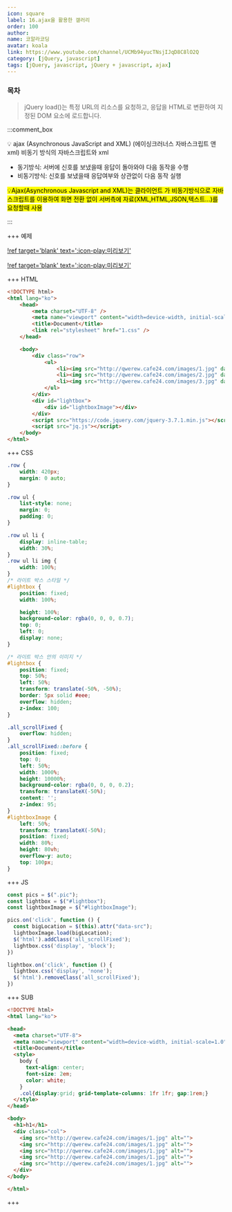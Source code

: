 ```yaml
---
icon: square
label: 16.ajax을 활용한 갤러리
order: 100
author:
name: 코알라코딩
avatar: koala
link: https://www.youtube.com/channel/UCMb94yucTNsjIJqD8C8lO2Q
category: [jQuery, javascript]
tags: [jQuery, javascript, jQuery + javascript, ajax]
---
```


### 목차 <!-- omit in toc -->

>
>jQuery load()는 특정 URL의 리소스를 요청하고, 응답을 HTML로 변환하여 지정된 DOM 요소에 로드합니다.
>
:::comment_box


💡 ajax (Asynchronous JavaScript and XML)
(에이싱크러너스 자바스크립트 앤 xml)
비동기 방식의 자바스크립트와 xml

+ 동기방식: 서버에 신호를 보냈을때 응답이 돌아와야 다음 동작을 수행
+ 비동기방식: 신호를 보냈을때 응답여부와 상관없이 다음 동작 실행

<mark>💡Ajax(Asynchronous Javascript and XML)는 클라이언트 가 비동기방식으로 자바스크립트를 이용하여 화면 전환 없이 서버측에 자료(XML,HTML,JSON,텍스트...)를 요청할때 사용</mark>

:::


+++ 예제

[!ref target='blank' text=':icon-play:미리보기'](https://qwerewqwerew.github.io/source/jq/16/step1)

[!ref target='blank' text=':icon-play:미리보기'](https://qwerewqwerew.github.io/source/jq/16/step2)

+++ HTML

```html # html
<!DOCTYPE html>
<html lang="ko">
	<head>
		<meta charset="UTF-8" />
		<meta name="viewport" content="width=device-width, initial-scale=1.0" />
		<title>Document</title>
		<link rel="stylesheet" href="1.css" />
	</head>

	<body>
		<div class="row">
			<ul>
				<li><img src="http://qwerew.cafe24.com/images/1.jpg" data-src="gallery/1.html" class="pic" /></li>
				<li><img src="http://qwerew.cafe24.com/images/2.jpg" data-src="gallery/2.html" class="pic" /></li>
				<li><img src="http://qwerew.cafe24.com/images/3.jpg" data-src="gallery/3.html" class="pic" /></li>
			</ul>
		</div>
		<div id="lightbox">
			<div id="lightboxImage"></div>
		</div>
		<script src="https://code.jquery.com/jquery-3.7.1.min.js"></script>
		<script src="jq.js"></script>
	</body>
</html>
```

+++ CSS

```css # css
.row {
	width: 420px;
	margin: 0 auto;
}

.row ul {
	list-style: none;
	margin: 0;
	padding: 0;
}

.row ul li {
	display: inline-table;
	width: 30%;
}
.row ul li img {
	width: 100%;
}
/* 라이트 박스 스타일 */
#lightbox {
	position: fixed;
	width: 100%;

	height: 100%;
	background-color: rgba(0, 0, 0, 0.7);
	top: 0;
	left: 0;
	display: none;
}

/* 라이트 박스 안의 이미지 */
#lightbox {
	position: fixed;
	top: 50%;
	left: 50%;
	transform: translate(-50%, -50%);
	border: 5px solid #eee;
	overflow: hidden;
	z-index: 100;
}

.all_scrollFixed {
	overflow: hidden;
}
.all_scrollFixed::before {
	position: fixed;
	top: 0;
	left: 50%;
	width: 1000%;
	height: 10000%;
	background-color: rgba(0, 0, 0, 0.2);
	transform: translateX(-50%);
	content: '';
	z-index: 95;
}
#lightboxImage {
	left: 50%;
	transform: translateX(-50%);
	position: fixed;
	width: 80%;
	height: 80vh;
	overflow-y: auto;
	top: 100px;
}
```

+++ JS

```js # javascript
const pics = $(".pic");
const lightbox = $("#lightbox");
const lightboxImage = $("#lightboxImage");

pics.on('click', function () {
  const bigLocation = $(this).attr("data-src");
  lightboxImage.load(bigLocation);
  $('html').addClass('all_scrollFixed');
  lightbox.css('display', 'block');
})

lightbox.on('click', function () {
  lightbox.css('display', 'none');
  $('html').removeClass('all_scrollFixed');
})
```

+++ SUB

```html # gallery/1.html
<!DOCTYPE html>
<html lang="ko">

<head>
  <meta charset="UTF-8">
  <meta name="viewport" content="width=device-width, initial-scale=1.0">
  <title>Document</title>
  <style>
    body {
      text-align: center;
      font-size: 2em;
      color: white;
    }
    .col{display:grid; grid-template-columns: 1fr 1fr; gap:1rem;}
  </style>
</head>

<body>
  <h1>h1</h1>
  <div class="col">
    <img src="http://qwerew.cafe24.com/images/1.jpg" alt="">
    <img src="http://qwerew.cafe24.com/images/1.jpg" alt="">
    <img src="http://qwerew.cafe24.com/images/1.jpg" alt="">
    <img src="http://qwerew.cafe24.com/images/1.jpg" alt="">
    <img src="http://qwerew.cafe24.com/images/1.jpg" alt="">
  </div>
</body>

</html>
```

+++
